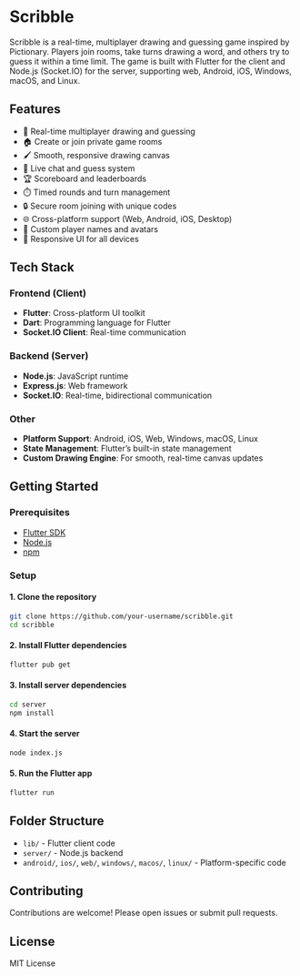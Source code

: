 # Scribble

Scribble is a real-time, multiplayer drawing and guessing game inspired by Pictionary. Players join rooms, take turns drawing a word, and others try to guess it within a time limit. The game is built with Flutter for the client and Node.js (Socket.IO) for the server, supporting web, Android, iOS, Windows, macOS, and Linux.

## Features

- 🎨 Real-time multiplayer drawing and guessing
- 🏠 Create or join private game rooms
- 🖌️ Smooth, responsive drawing canvas
- 💬 Live chat and guess system
- 🏆 Scoreboard and leaderboards
- ⏱️ Timed rounds and turn management
- 🔒 Secure room joining with unique codes
- 🌐 Cross-platform support (Web, Android, iOS, Desktop)
- 👤 Custom player names and avatars
- 📱 Responsive UI for all devices

## Tech Stack

### Frontend (Client)

- **Flutter**: Cross-platform UI toolkit
- **Dart**: Programming language for Flutter
- **Socket.IO Client**: Real-time communication

### Backend (Server)

- **Node.js**: JavaScript runtime
- **Express.js**: Web framework
- **Socket.IO**: Real-time, bidirectional communication

### Other

- **Platform Support**: Android, iOS, Web, Windows, macOS, Linux
- **State Management**: Flutter’s built-in state management
- **Custom Drawing Engine**: For smooth, real-time canvas updates

## Getting Started

### Prerequisites

- [Flutter SDK](https://flutter.dev/docs/get-started/install)
- [Node.js](https://nodejs.org/)
- [npm](https://www.npmjs.com/)

### Setup

#### 1. Clone the repository

```sh
git clone https://github.com/your-username/scribble.git
cd scribble
```

#### 2. Install Flutter dependencies

```sh
flutter pub get
```

#### 3. Install server dependencies

```sh
cd server
npm install
```

#### 4. Start the server

```sh
node index.js
```

#### 5. Run the Flutter app

```sh
flutter run
```

## Folder Structure

- `lib/` - Flutter client code
- `server/` - Node.js backend
- `android/`, `ios/`, `web/`, `windows/`, `macos/`, `linux/` - Platform-specific code

## Contributing

Contributions are welcome! Please open issues or submit pull requests.

## License

MIT License
